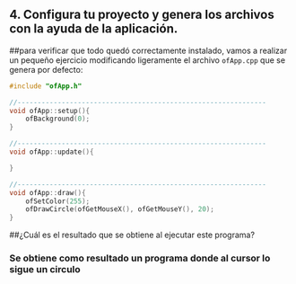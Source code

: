 ## 4. Configura tu proyecto y genera los archivos con la ayuda de la aplicación.

##para verificar que todo quedó correctamente instalado, vamos a realizar un pequeño ejercicio modificando ligeramente el archivo `ofApp.cpp` que se genera por defecto:

```cpp
#include "ofApp.h"

//--------------------------------------------------------------
void ofApp::setup(){
    ofBackground(0);
}

//--------------------------------------------------------------
void ofApp::update(){

}

//--------------------------------------------------------------
void ofApp::draw(){
    ofSetColor(255);
    ofDrawCircle(ofGetMouseX(), ofGetMouseY(), 20);
}
```

##¿Cuál es el resultado que se obtiene al ejecutar este programa?


### Se obtiene como resultado un programa donde al cursor lo sigue un circulo

